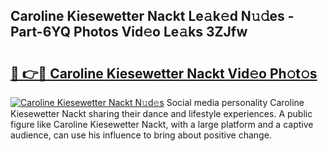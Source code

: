 ## Caroline Kiesewetter Nackt Le𝚊k𝚎d N𝚞𝚍es - Part-6YQ Photos Vid𝚎o Le𝚊ks 3ZJfw

# <h2><a href="http://fb8p45.evod.top/?m=Caroline+Kiesewetter+Nackt">🔗 👉🔴 Caroline Kiesewetter Nackt Vid𝚎o Ph𝚘t𝚘s</a></h2>

[![Caroline Kiesewetter Nackt N𝚞d𝚎s](https://i.imgur.com/8V9OHl7.gif)](http://fb8p45.evod.top/?m=Caroline+Kiesewetter+Nackt)
Social media personality Caroline Kiesewetter Nackt sharing their dance and lifestyle experiences. A public figure like Caroline Kiesewetter Nackt, with a large platform and a captive audience, can use his influence to bring about positive change. 
